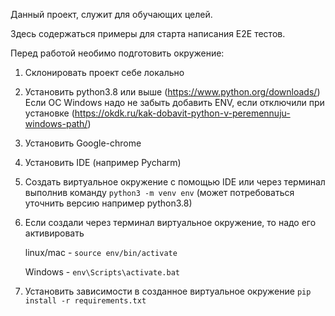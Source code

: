 Данный проект, служит для обучающих целей.

Здесь содержаться примеры для старта написания E2E тестов. 

Перед работой необимо подготовить окружение:


1. Склонировать проект себе локально


2. Установить python3.8 или выше (https://www.python.org/downloads/)
    Если ОС Windows надо не забыть добавить ENV, если отключили при установке (https://okdk.ru/kak-dobavit-python-v-peremennuju-windows-path/)


3. Установить Google-chrome 


4. Установить IDE (например Pycharm)


5. Создать виртуальное окружение с помощью IDE или через терминал выполнив команду 
    `python3 -m venv env` (может потребоваться уточнить версию например python3.8)


6. Если создали через терминал виртуальное окружение, то надо его активировать 

    linux/mac - `source env/bin/activate`

    Windows - `env\Scripts\activate.bat`


7. Установить зависимости в созданное виртуальное окружение
    `pip install -r requirements.txt`